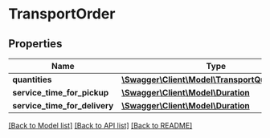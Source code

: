 # TransportOrder

## Properties
Name | Type | Description | Notes
------------ | ------------- | ------------- | -------------
**quantities** | [**\Swagger\Client\Model\TransportQuantityUnit[]**](TransportQuantityUnit.md) |  | [optional] 
**service_time_for_pickup** | [**\Swagger\Client\Model\Duration**](Duration.md) |  | [optional] 
**service_time_for_delivery** | [**\Swagger\Client\Model\Duration**](Duration.md) |  | [optional] 

[[Back to Model list]](../../README.md#documentation-for-models) [[Back to API list]](../../README.md#documentation-for-api-endpoints) [[Back to README]](../../README.md)

